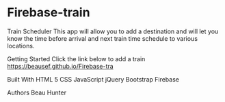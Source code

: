 # Firebase-train

Train Scheduler 
This app will allow you to add a destination and will let you know the time before arrival and next train time schedule to various locations.

Getting Started
Click the link below to add a train
https://beausef.github.io/Firebase-tra 


Built With
HTML 5
CSS
JavaScript
jQuery
Bootstrap
Firebase


Authors
Beau Hunter
